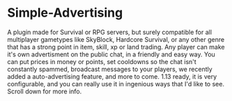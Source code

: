 # Simple-Advertising
A plugin made for Survival or RPG servers, but surely compatible for all multiplayer gametypes like SkyBlock, Hardcore Survival, or any other genre that has a strong point in item, skill, xp or land trading. Any player can make it's own advertisment on the public chat, in a friendly and easy way. You can put prices in money or points, set cooldowns so the chat isn't constantly spammed, broadcast messages to your players, we recently added a auto-advertising feature, and more to come. 1.13 ready, it is very configurable, and you can really use it in ingenious ways that I'd like to see. Scroll down for more info.
